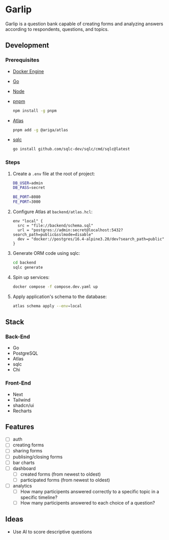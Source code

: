 # Garlip

Garlip is a question bank capable of creating forms and analyzing answers
according to respondents, questions, and topics.

## Development

### Prerequisites

- [Docker Engine](https://docs.docker.com/engine)

- [Go](https://go.dev)

- [Node](https://nodejs.org)

- [pnpm](https://pnpm.io)

  ```bash
  npm install -g pnpm
  ```

- [Atlas](https://atlasgo.io)

  ```bash
  pnpm add -g @ariga/atlas
  ```

- [sqlc](https://sqlc.dev)

  ```bash
  go install github.com/sqlc-dev/sqlc/cmd/sqlc@latest
  ```

### Steps

1. Create a `.env` file at the root of project:

   ```bash
   DB_USER=admin
   DB_PASS=secret

   BE_PORT=8080
   FE_PORT=3000
   ```

2. Configure Atlas at `backend/atlas.hcl`:

   ```hcl
   env "local" {
     src = "file://backend/schema.sql"
     url = "postgres://admin:secret@localhost:5432?search_path=public&sslmode=disable"
     dev = "docker://postgres/16.4-alpine3.20/dev?search_path=public"
   }
   ```

3. Generate ORM code using sqlc:

   ```bash
   cd backend
   sqlc generate
   ```

4. Spin up services:

   ```bash
   docker compose -f compose.dev.yaml up
   ```

5. Apply application's schema to the database:

   ```bash
   atlas schema apply --env=local
   ```

## Stack

### Back-End

- Go
- PostgreSQL
- Atlas
- sqlc
- Chi

### Front-End

- Next
- Tailwind
- shadcn/ui
- Recharts

## Features

- [ ] auth
- [ ] creating forms
- [ ] sharing forms
- [ ] publising/closing forms
- [ ] bar charts
- [ ] dashboard
  - [ ] created forms (from newest to oldest)
  - [ ] participated forms (from newest to oldest)
- [ ] analytics
  - [ ] How many participents answered correctly to a specific topic in a specific timeline?
  - [ ] How many participents answered to each choice of a question?

## Ideas

- Use AI to score descriptive questions
